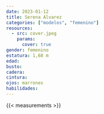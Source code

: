 ```yaml
---
date: 2023-01-12
title: Serena Alvarez
categories: ["modelos", "femenino"]
resources:
  - src: cover.jpeg
    params:
      cover: true
gender: femenino
estatura: 1,68 m
edad:
busto:
cadera:
cintura:
ojos: marrones
habilidades:
---
```


{{< measurements >}}